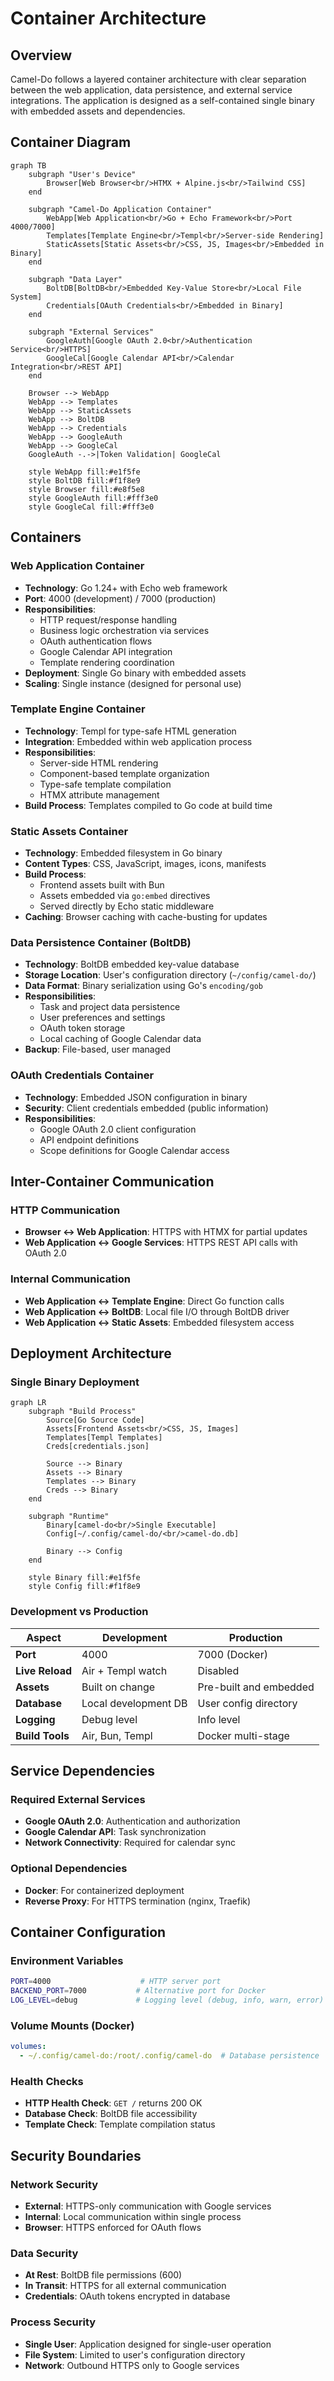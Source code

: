 # Container Architecture

## Overview

Camel-Do follows a layered container architecture with clear separation between the web application, data persistence, and external service integrations. The application is designed as a self-contained single binary with embedded assets and dependencies.

## Container Diagram

```mermaid
graph TB
    subgraph "User's Device"
        Browser[Web Browser<br/>HTMX + Alpine.js<br/>Tailwind CSS]
    end
    
    subgraph "Camel-Do Application Container"
        WebApp[Web Application<br/>Go + Echo Framework<br/>Port 4000/7000]
        Templates[Template Engine<br/>Templ<br/>Server-side Rendering]
        StaticAssets[Static Assets<br/>CSS, JS, Images<br/>Embedded in Binary]
    end
    
    subgraph "Data Layer"
        BoltDB[BoltDB<br/>Embedded Key-Value Store<br/>Local File System]
        Credentials[OAuth Credentials<br/>Embedded in Binary]
    end
    
    subgraph "External Services"
        GoogleAuth[Google OAuth 2.0<br/>Authentication Service<br/>HTTPS]
        GoogleCal[Google Calendar API<br/>Calendar Integration<br/>REST API]
    end
    
    Browser --> WebApp
    WebApp --> Templates
    WebApp --> StaticAssets
    WebApp --> BoltDB
    WebApp --> Credentials
    WebApp --> GoogleAuth
    WebApp --> GoogleCal
    GoogleAuth -.->|Token Validation| GoogleCal
    
    style WebApp fill:#e1f5fe
    style BoltDB fill:#f1f8e9
    style Browser fill:#e8f5e8
    style GoogleAuth fill:#fff3e0
    style GoogleCal fill:#fff3e0
```

## Containers

### Web Application Container
- **Technology**: Go 1.24+ with Echo web framework
- **Port**: 4000 (development) / 7000 (production)  
- **Responsibilities**:
  - HTTP request/response handling
  - Business logic orchestration via services
  - OAuth authentication flows
  - Google Calendar API integration
  - Template rendering coordination
- **Deployment**: Single Go binary with embedded assets
- **Scaling**: Single instance (designed for personal use)

### Template Engine Container  
- **Technology**: Templ for type-safe HTML generation
- **Integration**: Embedded within web application process
- **Responsibilities**:
  - Server-side HTML rendering
  - Component-based template organization
  - Type-safe template compilation
  - HTMX attribute management
- **Build Process**: Templates compiled to Go code at build time

### Static Assets Container
- **Technology**: Embedded filesystem in Go binary
- **Content Types**: CSS, JavaScript, images, icons, manifests
- **Build Process**: 
  - Frontend assets built with Bun
  - Assets embedded via `go:embed` directives
  - Served directly by Echo static middleware
- **Caching**: Browser caching with cache-busting for updates

### Data Persistence Container (BoltDB)
- **Technology**: BoltDB embedded key-value database
- **Storage Location**: User's configuration directory (`~/config/camel-do/`)
- **Data Format**: Binary serialization using Go's `encoding/gob`
- **Responsibilities**:
  - Task and project data persistence
  - User preferences and settings
  - OAuth token storage
  - Local caching of Google Calendar data
- **Backup**: File-based, user managed

### OAuth Credentials Container
- **Technology**: Embedded JSON configuration in binary
- **Security**: Client credentials embedded (public information)
- **Responsibilities**:
  - Google OAuth 2.0 client configuration
  - API endpoint definitions
  - Scope definitions for Google Calendar access

## Inter-Container Communication

### HTTP Communication
- **Browser ↔ Web Application**: HTTPS with HTMX for partial updates
- **Web Application ↔ Google Services**: HTTPS REST API calls with OAuth 2.0

### Internal Communication
- **Web Application ↔ Template Engine**: Direct Go function calls
- **Web Application ↔ BoltDB**: Local file I/O through BoltDB driver
- **Web Application ↔ Static Assets**: Embedded filesystem access

## Deployment Architecture

### Single Binary Deployment
```mermaid
graph LR
    subgraph "Build Process"
        Source[Go Source Code]
        Assets[Frontend Assets<br/>CSS, JS, Images]
        Templates[Templ Templates]
        Creds[credentials.json]
        
        Source --> Binary
        Assets --> Binary
        Templates --> Binary  
        Creds --> Binary
    end
    
    subgraph "Runtime"
        Binary[camel-do<br/>Single Executable]
        Config[~/.config/camel-do/<br/>camel-do.db]
        
        Binary --> Config
    end
    
    style Binary fill:#e1f5fe
    style Config fill:#f1f8e9
```

### Development vs Production

| Aspect | Development | Production |
|--------|-------------|-------------|
| **Port** | 4000 | 7000 (Docker) |
| **Live Reload** | Air + Templ watch | Disabled |
| **Assets** | Built on change | Pre-built and embedded |
| **Database** | Local development DB | User config directory |
| **Logging** | Debug level | Info level |
| **Build Tools** | Air, Bun, Templ | Docker multi-stage |

## Service Dependencies

### Required External Services
- **Google OAuth 2.0**: Authentication and authorization
- **Google Calendar API**: Task synchronization
- **Network Connectivity**: Required for calendar sync

### Optional Dependencies  
- **Docker**: For containerized deployment
- **Reverse Proxy**: For HTTPS termination (nginx, Traefik)

## Container Configuration

### Environment Variables
```bash
PORT=4000                    # HTTP server port
BACKEND_PORT=7000           # Alternative port for Docker
LOG_LEVEL=debug             # Logging level (debug, info, warn, error)
```

### Volume Mounts (Docker)
```yaml
volumes:
  - ~/.config/camel-do:/root/.config/camel-do  # Database persistence
```

### Health Checks
- **HTTP Health Check**: `GET /` returns 200 OK
- **Database Check**: BoltDB file accessibility
- **Template Check**: Template compilation status

## Security Boundaries

### Network Security
- **External**: HTTPS-only communication with Google services
- **Internal**: Local communication within single process
- **Browser**: HTTPS enforced for OAuth flows

### Data Security  
- **At Rest**: BoltDB file permissions (600)
- **In Transit**: HTTPS for all external communication
- **Credentials**: OAuth tokens encrypted in database

### Process Security
- **Single User**: Application designed for single-user operation
- **File System**: Limited to user's configuration directory
- **Network**: Outbound HTTPS only to Google services